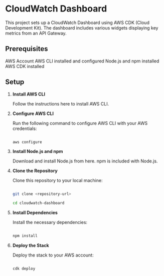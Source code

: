 # CloudWatch Dashboard

This project sets up a CloudWatch Dashboard using AWS CDK (Cloud Development Kit). The dashboard includes various widgets displaying key metrics from an API Gateway.

## Prerequisites

AWS Account
AWS CLI installed and configured
Node.js and npm installed
AWS CDK installed
## Setup

1. **Install AWS CLI**

    Follow the instructions here to install AWS CLI.

2. **Configure AWS CLI**

    Run the following command to configure AWS CLI with your AWS credentials:

    ```bash

    aws configure

3. **Install Node.js and npm**

    Download and install Node.js from here. npm is included with Node.js.


4. **Clone the Repository**

    Clone this repository to your local machine:

    ```bash

    git clone <repository-url>

    cd cloudwatch-dashboard

5. **Install Dependencies**

    Install the necessary dependencies:

    ```bash

    npm install

6. **Deploy the Stack**

    Deploy the stack to your AWS account:

    ```bash

    cdk deploy
    
